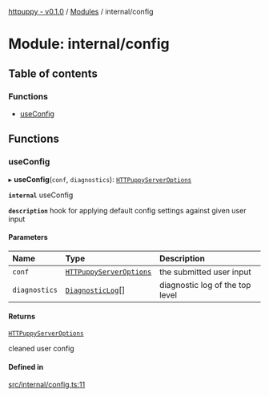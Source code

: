 [httpuppy - v0.1.0](../README.md) / [Modules](../modules.md) / internal/config

# Module: internal/config

## Table of contents

### Functions

- [useConfig](internal_config.md#useconfig)

## Functions

### useConfig

▸ **useConfig**(`conf`, `diagnostics`): [`HTTPuppyServerOptions`](../interfaces/types_server.HTTPuppyServerOptions.md)

**`internal`** useConfig

**`description`** hook for applying default config settings against given user input

#### Parameters

| Name | Type | Description |
| :------ | :------ | :------ |
| `conf` | [`HTTPuppyServerOptions`](../interfaces/types_server.HTTPuppyServerOptions.md) | the submitted user input |
| `diagnostics` | [`DiagnosticLog`](types_server.md#diagnosticlog)[] | diagnostic log of the top level |

#### Returns

[`HTTPuppyServerOptions`](../interfaces/types_server.HTTPuppyServerOptions.md)

cleaned user config

#### Defined in

[src/internal/config.ts:11](https://github.com/abschill/httpuppy/blob/1769d2f/src/internal/config.ts#L11)
